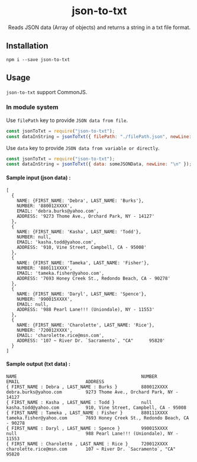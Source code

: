 <h1 align="center">json-to-txt</h1>

<div align="center">

Reads JSON data (Array of objects) and returns a string in a txt file format.

</div>

## Installation

```
npm i --save json-to-txt
```

## Usage

`json-to-txt` support CommonJS.

### In module system

Use `filePath` key to provide `JSON data from file`.

```javascript
const jsonToTxt = require("json-to-txt");
const dataInString = jsonToTxt({ filePath: "./filePath.json", newLine: "\r\n" });
```

Use `data` key to provide `JSON data from variable or directly`.

```javascript
const jsonToTxt = require("json-to-txt");
const dataInString = jsonToTxt({ data: someJSONData, newLine: "\n" });
```

#### Sample input (json data) :

```
[
  {
    NAME: {FIRST_NAME: 'Debra', LAST_NAME: 'Burks'},
    NUMBER: '880012XXXX',
    EMAIL: 'debra.burks@yahoo.com',
    ADDRESS: '9273 Thome Ave., Orchard Park, NY - 14127'
  },
  {
    NAME: {FIRST_NAME: 'Kasha', LAST_NAME: 'Todd'},
    NUMBER: null,
    EMAIL: 'kasha.todd@yahoo.com',
    ADDRESS: '910, Vine Street, Campbell, CA - 95008'
  },
  {
    NAME: {FIRST_NAME: 'Tameka', LAST_NAME: 'Fisher'},
    NUMBER: '880111XXXX',
    EMAIL: 'tameka.fisher@yahoo.com',
    ADDRESS: '7693 Honey Creek St., Redondo Beach, CA - 90278'
  },
  {
    NAME: {FIRST_NAME: 'Daryl', LAST_NAME: 'Spence'},
    NUMBER: '990015XXXX',
    EMAIL: null,
    ADDRESS: '988 Pearl Lane!!! (Uniondale), NY - 11553'
  },
  {
    NAME: {FIRST_NAME: 'Charolette', LAST_NAME: 'Rice'},
    NUMBER: '720012XXXX',
    EMAIL: 'charolette.rice@msn.com',
    ADDRESS: '107 ~ River Dr. `Sacramento`, "CA"      95820'
  }
]
```

#### Sample output (txt data) :

```
NAME                                               NUMBER           EMAIL                         ADDRESS                                               
{ FIRST_NAME : Debra , LAST_NAME : Burks }         880012XXXX       debra.burks@yahoo.com         9273 Thome Ave., Orchard Park, NY - 14127           
{ FIRST_NAME : Kasha , LAST_NAME : Todd }          null             kasha.todd@yahoo.com          910, Vine Street, Campbell, CA - 95008              
{ FIRST_NAME : Tameka , LAST_NAME : Fisher }       880111XXXX       tameka.fisher@yahoo.com       7693 Honey Creek St., Redondo Beach, CA - 90278     
{ FIRST_NAME : Daryl , LAST_NAME : Spence }        990015XXXX       null                          988 Pearl Lane!!! (Uniondale), NY - 11553           
{ FIRST_NAME : Charolette , LAST_NAME : Rice }     720012XXXX       charolette.rice@msn.com       107 ~ River Dr. `Sacramento`, "CA"      95820       
```
